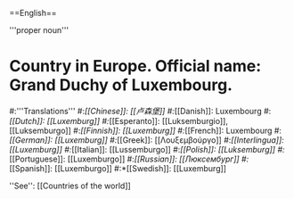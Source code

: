 ==English==

'''proper noun'''

# Country in Europe. Official name: Grand Duchy of Luxembourg.
#:'''Translations'''
#:*[[Chinese]]: [[卢森堡]]
#:*[[Danish]]: Luxembourg
#:*[[Dutch]]: [[Luxemburg]]
#:*[[Esperanto]]: [[Luksemburgio]], [[Luksemburgo]]
#:*[[Finnish]]: [[Luxemburg]]
#:*[[French]]: Luxembourg
#:*[[German]]: [[Luxemburg]]
#:*[[Greek]]: [[Λουξεμβούργο]]
#:*[[Interlingua]]: [[Luxemburg]]
#:*[[Italian]]: [[Lussemburgo]]
#:*[[Polish]]: [[Luksemburg]]
#:*[[Portuguese]]: [[Luxemburgo]]
#:*[[Russian]]: [[Люксембург]]
#:*[[Spanish]]: [[Luxemburgo]]
#:*[[Swedish]]: [[Luxemburg]]

''See'': [[Countries of the world]]
